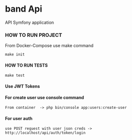 band Api
=============
API Symfony application

### HOW TO RUN PROJECT

From Docker-Compose use make command

```make init```

#### HOW TO RUN TESTS
```make test```


#### Use JWT Tokens

#### For create user use console command
``` From container  -> php bin/console app:users:create-user ``` 

#### For user auth
``` use POST request with user json creds -> http://localhost/api/auth/token/login ``` 

